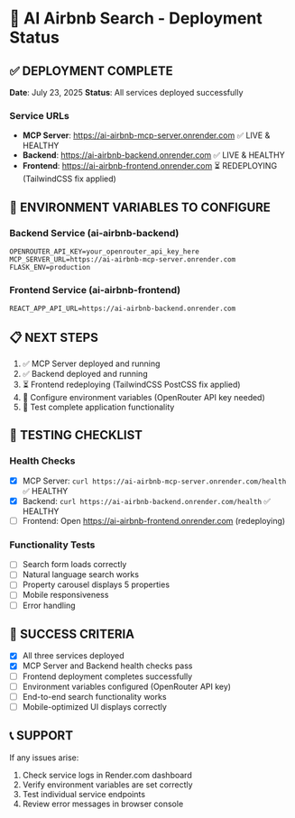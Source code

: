 # 🚀 AI Airbnb Search - Deployment Status

## ✅ **DEPLOYMENT COMPLETE**

**Date**: July 23, 2025
**Status**: All services deployed successfully

### **Service URLs**
- **MCP Server**: https://ai-airbnb-mcp-server.onrender.com ✅ LIVE & HEALTHY
- **Backend**: https://ai-airbnb-backend.onrender.com ✅ LIVE & HEALTHY
- **Frontend**: https://ai-airbnb-frontend.onrender.com ⏳ REDEPLOYING (TailwindCSS fix applied)

## 🔑 **ENVIRONMENT VARIABLES TO CONFIGURE**

### **Backend Service (ai-airbnb-backend)**
```
OPENROUTER_API_KEY=your_openrouter_api_key_here
MCP_SERVER_URL=https://ai-airbnb-mcp-server.onrender.com
FLASK_ENV=production
```

### **Frontend Service (ai-airbnb-frontend)**
```
REACT_APP_API_URL=https://ai-airbnb-backend.onrender.com
```

## 📋 **NEXT STEPS**

1. ✅ MCP Server deployed and running
2. ✅ Backend deployed and running
3. ⏳ Frontend redeploying (TailwindCSS PostCSS fix applied)
4. 🔑 Configure environment variables (OpenRouter API key needed)
5. 🧪 Test complete application functionality

## 🧪 **TESTING CHECKLIST**

### **Health Checks**
- [x] MCP Server: `curl https://ai-airbnb-mcp-server.onrender.com/health` ✅ HEALTHY
- [x] Backend: `curl https://ai-airbnb-backend.onrender.com/health` ✅ HEALTHY
- [ ] Frontend: Open https://ai-airbnb-frontend.onrender.com (redeploying)

### **Functionality Tests**
- [ ] Search form loads correctly
- [ ] Natural language search works
- [ ] Property carousel displays 5 properties
- [ ] Mobile responsiveness
- [ ] Error handling

## 🎯 **SUCCESS CRITERIA**

- [x] All three services deployed
- [x] MCP Server and Backend health checks pass
- [ ] Frontend deployment completes successfully
- [ ] Environment variables configured (OpenRouter API key)
- [ ] End-to-end search functionality works
- [ ] Mobile-optimized UI displays correctly

## 📞 **SUPPORT**

If any issues arise:
1. Check service logs in Render.com dashboard
2. Verify environment variables are set correctly
3. Test individual service endpoints
4. Review error messages in browser console
